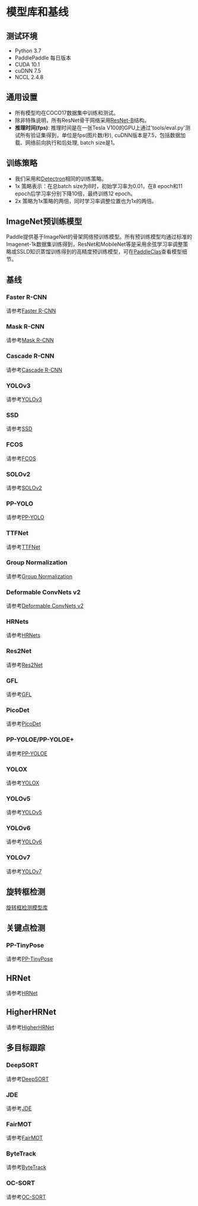 # 模型库和基线

## 测试环境

- Python 3.7
- PaddlePaddle 每日版本
- CUDA 10.1
- cuDNN 7.5
- NCCL 2.4.8

## 通用设置

- 所有模型均在COCO17数据集中训练和测试。
- 除非特殊说明，所有ResNet骨干网络采用[ResNet-B](https://arxiv.org/pdf/1812.01187)结构。
- **推理时间(fps)**: 推理时间是在一张Tesla V100的GPU上通过'tools/eval.py'测试所有验证集得到，单位是fps(图片数/秒), cuDNN版本是7.5，包括数据加载、网络前向执行和后处理, batch size是1。

## 训练策略

- 我们采用和[Detectron](https://github.com/facebookresearch/Detectron/blob/master/MODEL_ZOO.md#training-schedules)相同的训练策略。
- 1x 策略表示：在总batch size为8时，初始学习率为0.01，在8 epoch和11 epoch后学习率分别下降10倍，最终训练12 epoch。
- 2x 策略为1x策略的两倍，同时学习率调整位置也为1x的两倍。

## ImageNet预训练模型

Paddle提供基于ImageNet的骨架网络预训练模型。所有预训练模型均通过标准的Imagenet-1k数据集训练得到，ResNet和MobileNet等是采用余弦学习率调整策略或SSLD知识蒸馏训练得到的高精度预训练模型，可在[PaddleClas](https://github.com/PaddlePaddle/PaddleClas)查看模型细节。


## 基线

### Faster R-CNN

请参考[Faster R-CNN](https://github.com/PaddlePaddle/PaddleDetection/tree/release/2.5/configs/faster_rcnn/)

### Mask R-CNN

请参考[Mask R-CNN](https://github.com/PaddlePaddle/PaddleDetection/tree/release/2.5/configs/mask_rcnn/)

### Cascade R-CNN

请参考[Cascade R-CNN](https://github.com/PaddlePaddle/PaddleDetection/tree/release/2.5/configs/cascade_rcnn)

### YOLOv3

请参考[YOLOv3](https://github.com/PaddlePaddle/PaddleDetection/tree/release/2.5/configs/yolov3/)

### SSD

请参考[SSD](https://github.com/PaddlePaddle/PaddleDetection/tree/release/2.5/configs/ssd/)

### FCOS

请参考[FCOS](https://github.com/PaddlePaddle/PaddleDetection/tree/release/2.5/configs/fcos/)

### SOLOv2

请参考[SOLOv2](https://github.com/PaddlePaddle/PaddleDetection/tree/release/2.5/configs/solov2/)

### PP-YOLO

请参考[PP-YOLO](https://github.com/PaddlePaddle/PaddleDetection/tree/release/2.5/configs/ppyolo/)

### TTFNet

请参考[TTFNet](https://github.com/PaddlePaddle/PaddleDetection/tree/release/2.5/configs/ttfnet/)

### Group Normalization

请参考[Group Normalization](https://github.com/PaddlePaddle/PaddleDetection/tree/release/2.5/configs/gn/)

### Deformable ConvNets v2

请参考[Deformable ConvNets v2](https://github.com/PaddlePaddle/PaddleDetection/tree/release/2.5/configs/dcn/)

### HRNets

请参考[HRNets](https://github.com/PaddlePaddle/PaddleDetection/tree/release/2.5/configs/hrnet/)

### Res2Net

请参考[Res2Net](https://github.com/PaddlePaddle/PaddleDetection/tree/release/2.5/configs/res2net/)

### GFL

请参考[GFL](https://github.com/PaddlePaddle/PaddleDetection/tree/release/2.5/configs/gfl)

### PicoDet

请参考[PicoDet](https://github.com/PaddlePaddle/PaddleDetection/tree/release/2.5/configs/picodet)

### PP-YOLOE/PP-YOLOE+

请参考[PP-YOLOE](https://github.com/PaddlePaddle/PaddleDetection/tree/release/2.5/configs/ppyoloe)

### YOLOX

请参考[YOLOX](https://github.com/PaddlePaddle/PaddleDetection/tree/develop/configs/yolox)

### YOLOv5

请参考[YOLOv5](https://github.com/PaddlePaddle/PaddleYOLO/tree/develop/configs/yolov5)

### YOLOv6

请参考[YOLOv6](https://github.com/PaddlePaddle/PaddleYOLO/tree/develop/configs/yolov6)

### YOLOv7

请参考[YOLOv7](https://github.com/PaddlePaddle/PaddleYOLO/tree/develop/configs/yolov7)


## 旋转框检测

[旋转框检测模型库](https://github.com/PaddlePaddle/PaddleDetection/tree/release/2.5/configs/rotate)


## 关键点检测

### PP-TinyPose

请参考[PP-TinyPose](https://github.com/PaddlePaddle/PaddleDetection/tree/release/2.5/configs/keypoint/tiny_pose)

## HRNet

请参考[HRNet](https://github.com/PaddlePaddle/PaddleDetection/tree/release/2.5/configs/keypoint/hrnet)

## HigherHRNet

请参考[HigherHRNet](https://github.com/PaddlePaddle/PaddleDetection/tree/release/2.5/configs/keypoint/higherhrnet)


## 多目标跟踪

### DeepSORT

请参考[DeepSORT](https://github.com/PaddlePaddle/PaddleDetection/tree/release/2.5/configs/mot/deepsort)

### JDE

请参考[JDE](https://github.com/PaddlePaddle/PaddleDetection/tree/release/2.5/configs/mot/jde)

### FairMOT

请参考[FairMOT](https://github.com/PaddlePaddle/PaddleDetection/tree/release/2.5/configs/mot/fairmot)

### ByteTrack


请参考[ByteTrack](https://github.com/PaddlePaddle/PaddleDetection/tree/develop/configs/mot/bytetrack)

### OC-SORT

请参考[OC-SORT](https://github.com/PaddlePaddle/PaddleDetection/tree/develop/configs/mot/ocsort)
